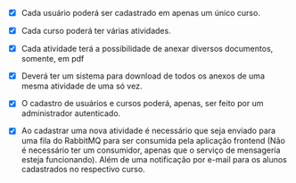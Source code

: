 - [x] Cada usuário poderá ser cadastrado em apenas um único curso.

- [x] Cada curso poderá ter várias atividades.

- [x] Cada atividade terá a possibilidade de anexar diversos documentos, somente, em pdf

- [x] Deverá ter um sistema para download de todos os anexos de uma mesma atividade de uma só vez.

- [x] O cadastro de usuários e cursos poderá, apenas, ser feito por um administrador autenticado.

- [x] Ao cadastrar uma nova atividade é necessário que seja enviado para uma fila do RabbitMQ para ser consumida pela aplicação frontend (Não é necessário ter um consumidor, apenas que o serviço de mensageria esteja funcionando). Além de uma notificação por e-mail para os alunos cadastrados no respectivo curso.
